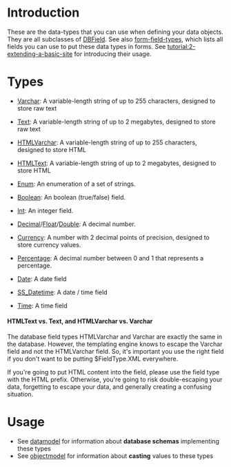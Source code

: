 # Introduction

These are the data-types that you can use when defining your data objects.  They are all subclasses of [DBField](http://api.silverstripe.org/current/sapphire/model/DBField.html). See also [form-field-types](form-field-types), which lists all fields you can use to put these data types in forms. See [tutorial:2-extending-a-basic-site](tutorial/2-extending-a-basic-site) for introducing their usage.
 

#  Types

*  [Varchar](http://api.silverstripe.org/current/sapphire/model/Varchar.html): A variable-length string of up to 255 characters, designed to store raw text
*  [Text](http://api.silverstripe.org/current/sapphire/model/Text.html): A variable-length string of up to 2 megabytes, designed to store raw text
*  [HTMLVarchar](http://api.silverstripe.org/current/sapphire/model/HTMLVarchar.html): A variable-length string of up to 255 characters, designed to store HTML
*  [HTMLText](http://api.silverstripe.org/current/sapphire/model/HTMLText.html): A variable-length string of up to 2 megabytes, designed to store HTML
*  [Enum](http://api.silverstripe.org/current/sapphire/model/Enum.html): An enumeration of a set of strings.

*  [Boolean](http://api.silverstripe.org/current/sapphire/model/Boolean.html): An boolean (true/false) field.
*  [Int](http://api.silverstripe.org/current/sapphire/model/Int.html): An integer field.
*  [Decimal](http://api.silverstripe.org/current/sapphire/model/Decimal.html)/[Float](http://api.silverstripe.org/current/sapphire/model/Float.html)/[Double](http://api.silverstripe.org/current/sapphire/model/Double.html): A decimal number.
*  [Currency](http://api.silverstripe.org/current/sapphire/model/Currency.html): A number with 2 decimal points of precision, designed to store currency values.
*  [Percentage](http://api.silverstripe.org/current/sapphire/model/Percentage.html): A decimal number between 0 and 1 that represents a percentage.

*  [Date](http://api.silverstripe.org/current/sapphire/model/Date.html): A date field
*  [SS_Datetime](http://api.silverstripe.org/current/sapphire/model/SS_Datetime.html): A date / time field
*  [Time](http://api.silverstripe.org/current/sapphire/model/Time.html): A time field

#### HTMLText vs. Text, and HTMLVarchar vs. Varchar

The database field types HTMLVarchar and Varchar are exactly the same in the database.  However, the templating engine knows to escape the Varchar field and not the HTMLVarchar field.  So, it's important you use the right field if you don't want to be putting $FieldType.XML everywhere.

If you're going to put HTML content into the field, please use the field type with the HTML prefix.  Otherwise, you're going to risk double-escaping your data, forgetting to escape your data, and generally creating a confusing situation.

# Usage

*  See [datamodel](datamodel) for information about **database schemas** implementing these types
*  See [objectmodel](objectmodel) for information about **casting** values to these types
